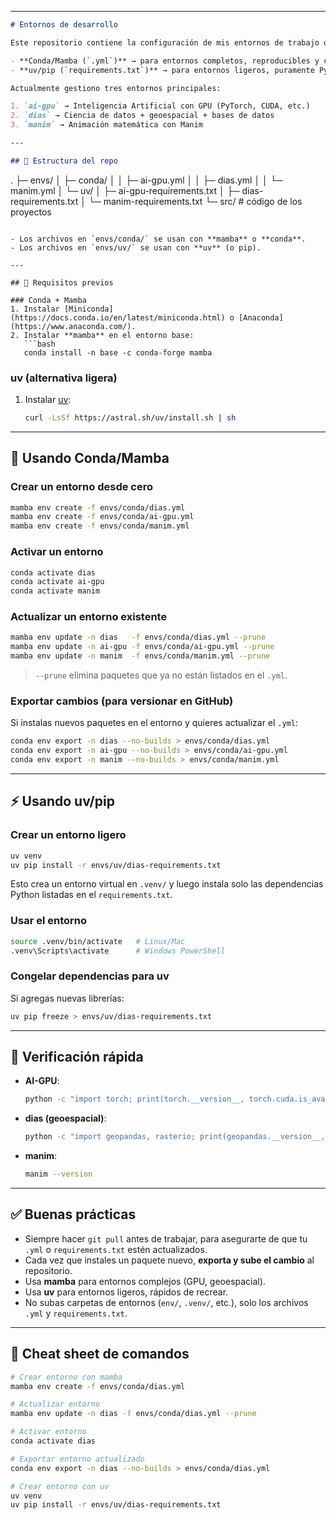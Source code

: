 

---

```markdown
# Entornos de desarrollo

Este repositorio contiene la configuración de mis entornos de trabajo organizados en dos formatos:

- **Conda/Mamba (`.yml`)** → para entornos completos, reproducibles y con dependencias nativas (ej. PyTorch + CUDA, librerías geoespaciales, etc.).
- **uv/pip (`requirements.txt`)** → para entornos ligeros, puramente Python, cuando no se requieren binarios del sistema.

Actualmente gestiono tres entornos principales:

1. `ai-gpu` → Inteligencia Artificial con GPU (PyTorch, CUDA, etc.)
2. `dias` → Ciencia de datos + geoespacial + bases de datos
3. `manim` → Animación matemática con Manim

---

## 📂 Estructura del repo

```

.
├─ envs/
│  ├─ conda/
│  │  ├─ ai-gpu.yml
│  │  ├─ dias.yml
│  │  └─ manim.yml
│  └─ uv/
│     ├─ ai-gpu-requirements.txt
│     ├─ dias-requirements.txt
│     └─ manim-requirements.txt
└─ src/   # código de los proyectos

````

- Los archivos en `envs/conda/` se usan con **mamba** o **conda**.  
- Los archivos en `envs/uv/` se usan con **uv** (o pip).  

---

## 🚀 Requisitos previos

### Conda + Mamba
1. Instalar [Miniconda](https://docs.conda.io/en/latest/miniconda.html) o [Anaconda](https://www.anaconda.com/).
2. Instalar **mamba** en el entorno base:
   ```bash
   conda install -n base -c conda-forge mamba
````

### uv (alternativa ligera)

1. Instalar [uv](https://docs.astral.sh/uv/):

   ```bash
   curl -LsSf https://astral.sh/uv/install.sh | sh
   ```

---

## 🐍 Usando Conda/Mamba

### Crear un entorno desde cero

```bash
mamba env create -f envs/conda/dias.yml
mamba env create -f envs/conda/ai-gpu.yml
mamba env create -f envs/conda/manim.yml
```

### Activar un entorno

```bash
conda activate dias
conda activate ai-gpu
conda activate manim
```

### Actualizar un entorno existente

```bash
mamba env update -n dias   -f envs/conda/dias.yml --prune
mamba env update -n ai-gpu -f envs/conda/ai-gpu.yml --prune
mamba env update -n manim  -f envs/conda/manim.yml --prune
```

> `--prune` elimina paquetes que ya no están listados en el `.yml`.

### Exportar cambios (para versionar en GitHub)

Si instalas nuevos paquetes en el entorno y quieres actualizar el `.yml`:

```bash
conda env export -n dias --no-builds > envs/conda/dias.yml
conda env export -n ai-gpu --no-builds > envs/conda/ai-gpu.yml
conda env export -n manim --no-builds > envs/conda/manim.yml
```

---

## ⚡ Usando uv/pip

### Crear un entorno ligero

```bash
uv venv
uv pip install -r envs/uv/dias-requirements.txt
```

Esto crea un entorno virtual en `.venv/` y luego instala solo las dependencias Python listadas en el `requirements.txt`.

### Usar el entorno

```bash
source .venv/bin/activate   # Linux/Mac
.venv\Scripts\activate      # Windows PowerShell
```

### Congelar dependencias para uv

Si agregas nuevas librerías:

```bash
uv pip freeze > envs/uv/dias-requirements.txt
```

---

## 🔎 Verificación rápida

* **AI-GPU**:

  ```bash
  python -c "import torch; print(torch.__version__, torch.cuda.is_available())"
  ```

* **dias (geoespacial)**:

  ```bash
  python -c "import geopandas, rasterio; print(geopandas.__version__, rasterio.__version__)"
  ```

* **manim**:

  ```bash
  manim --version
  ```

---

## ✅ Buenas prácticas

* Siempre hacer `git pull` antes de trabajar, para asegurarte de que tu `.yml` o `requirements.txt` estén actualizados.
* Cada vez que instales un paquete nuevo, **exporta y sube el cambio** al repositorio.
* Usa **mamba** para entornos complejos (GPU, geoespacial).
* Usa **uv** para entornos ligeros, rápidos de recrear.
* No subas carpetas de entornos (`env/`, `.venv/`, etc.), solo los archivos `.yml` y `requirements.txt`.

---

## 📌 Cheat sheet de comandos

```bash
# Crear entorno con mamba
mamba env create -f envs/conda/dias.yml

# Actualizar entorno
mamba env update -n dias -f envs/conda/dias.yml --prune

# Activar entorno
conda activate dias

# Exportar entorno actualizado
conda env export -n dias --no-builds > envs/conda/dias.yml

# Crear entorno con uv
uv venv
uv pip install -r envs/uv/dias-requirements.txt
```

